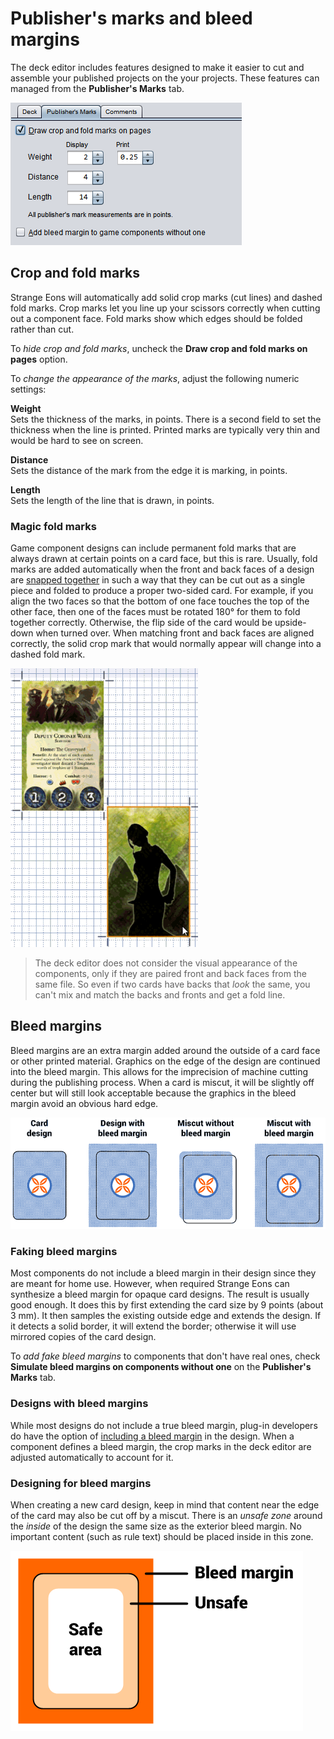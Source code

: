 # Publisher's marks and bleed margins

The deck editor includes features designed to make it easier to cut and assemble your published projects on the your projects. These features can managed from the **Publisher's Marks** tab.

![the Publisher's Marks tab](images/deck-pubmarks.png)

## Crop and fold marks

Strange Eons will automatically add solid crop marks (cut lines) and dashed fold marks. Crop marks let you line up your scissors correctly when cutting out a component face. Fold marks show which edges should be folded rather than cut.

To *hide crop and fold marks*, uncheck the **Draw crop and fold marks on pages** option.

To *change the appearance of the marks*, adjust the following numeric settings:

**Weight**  
Sets the thickness of the marks, in points. There is a second field to set the thickness when the line is printed. Printed marks are typically very thin and would be hard to see on screen.

**Distance**  
Sets the distance of the mark from the edge it is marking, in points.

**Length**  
Sets the length of the line that is drawn, in points.

### Magic fold marks

Game component designs can include permanent fold marks that are always drawn at certain points on a card face, but this is rare. Usually, fold marks are added automatically when the front and back faces of a design are [snapped together](um-deck-snap.md) in such a way that they can be cut out as a single piece and folded to produce a proper two-sided card. For example, if you align the two faces so that the bottom of one face touches the top of the other face, then one of the faces must be rotated 180° for them to fold together correctly. Otherwise, the flip side of the card would be upside-down when turned over. When matching front and back faces are aligned correctly, the solid crop mark that would normally appear will change into a dashed fold mark.

![matching up front and back faces of a card](images/deck-magic-fold.gif)

> The deck editor does not consider the visual appearance of the components, only if they are paired front and back faces from the same file. So even if two cards have backs that *look* the same, you can't mix and match the backs and fronts and get a fold line.

## Bleed margins

Bleed margins are an extra margin added around the outside of a card face or other printed material. Graphics on the edge of the design are continued into the bleed margin. This allows for the imprecision of machine cutting during the publishing process. When a card is miscut, it will be slightly off center but will still look acceptable because the graphics in the bleed margin avoid an obvious hard edge.

![a bleed margin prevents a miscut card from having hard white edges](images/bleed-margin.png)

### Faking bleed margins

Most components do not include a bleed margin in their design since they are meant for home use. However, when required Strange Eons can synthesize a bleed margin for opaque card designs. The result is usually good enough. It does this by first extending the card size by 9 points (about 3&nbsp;mm). It then samples the existing outside edge and extends the design. If it detects a solid border, it will extend the border; otherwise it will use mirrored copies of the card design.

To *add fake bleed margins* to components that don't have real ones, check **Simulate bleed margins on components without one** on the **Publisher's Marks** tab.

### Designs with bleed margins

While most designs do not include a true bleed margin, plug-in developers do have the option of [including a bleed margin](dm-diy-bleed-margins.md) in the design. When a component defines a bleed margin, the crop marks in the deck editor are adjusted automatically to account for it.

### Designing for bleed margins

When creating a new card design, keep in mind that content near the edge of the card may also be cut off by a miscut. There is an *unsafe zone* around the *inside* of the design the same size as the exterior bleed margin. No important content (such as rule text) should be placed inside in this zone.

![diagram of the unsafe area on the inside border of a design](images/deck-unsafe-area.png)
